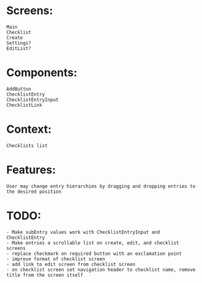 # Screens:

    Main
    Checklist
    Create
    Settings?
    EditList?

# Components:

    AddButton
    ChecklistEntry
    ChecklistEntryInput
    ChecklistLink

# Context:

    Checklists list

# Features:

    User may change entry hierarchies by dragging and dropping entries to the desired position

# TODO:

    - Make subEntry values work with ChecklistEntryInput and ChecklistEntry
    - Make entries a scrollable list on create, edit, and checklist screens
    - replace checkmark on required button with an exclamation point
    - improve format of checklist screen
    - add link to edit screen from checklist screen
    - on checklist screen set navigation header to checklist name, remove title from the screen itself
